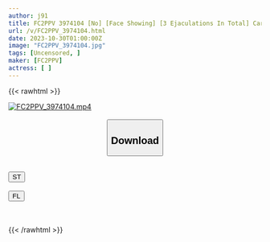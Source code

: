 ```yaml
---
author: j91
title: FC2PPV 3974104 [No] [Face Showing] [3 Ejaculations In Total] Caregiver Kanako-Chan #5 Yukata Beauty Goes On A Date In Asakusa → Black Hard 3P And Continuous Creampie [Main Story About 1 Hour 40 Minutes] [Overwritten Creampie Sex Benefit & Black Sperm Masturbation Benefit Can Be】
url: /v/FC2PPV_3974104.html
date: 2023-10-30T01:00:00Z
image: "FC2PPV_3974104.jpg"
tags: [Uncensored, ]
maker: [FC2PPV]
actress: [ ]
---
```



{{< rawhtml >}}

<div class="video" data-videoid="9XRLGdbqXkI6Px">
    <a href="javascript:;">
        <img src="https://my.j91.asia/v/FC2PPV_3974104.jpg" width="WIDTH" height="HEIGHT" alt="FC2PPV_3974104.mp4" loading="lazy">
    </a>
</div>

<script type="text/javascript" src="https://j91.asia/asset/on-demand-st.js"></script>

<br>
  <link rel="stylesheet" href="https://j91.asia/asset/bs5.css">
  
  <center>
  <button class="btn btn-primary" type="button" data-bs-toggle="collapse" data-bs-target=".multi-collapse" aria-expanded="false" aria-controls="multiCollapseExample1 multiCollapseExample2"><h2>Download</h2></button></center>
</p>
<div class="row">
  <div class="col">
    <div class="collapse multi-collapse" id="multiCollapseExample1">
      <div class="card card-body">
	      	      <br>
<div class="buttons">  
<a href="https://streamtape.to/v/9XRLGdbqXkI6Px"><button class="btn-hover color-3"><i class="fa fa-download"></i> ST</button></a></div>
    </div>
  </div>
</div>
  <div class="col">
    <div class="collapse multi-collapse" id="multiCollapseExample2">
      <div class="card card-body">
	      <br>
<div class="buttons">
    <a href="https://filelions.online/f/e7jfozcaizn0"><button class="btn-hover color-9"><i class="fa fa-download"></i> FL</button></a></div>
<br><br>
      </div>
    </div>
  </div>
</div>

{{< /rawhtml >}}